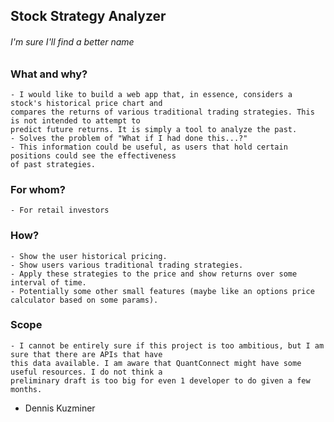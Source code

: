 ## Stock Strategy Analyzer

###### I'm sure I'll find a better name

### What and why?

    - I would like to build a web app that, in essence, considers a stock's historical price chart and
    compares the returns of various traditional trading strategies. This is not intended to attempt to
    predict future returns. It is simply a tool to analyze the past.
    - Solves the problem of "What if I had done this...?"
    - This information could be useful, as users that hold certain positions could see the effectiveness
    of past strategies.

### For whom?

    - For retail investors

### How?

    - Show the user historical pricing.
    - Show users various traditional trading strategies.
    - Apply these strategies to the price and show returns over some interval of time.
    - Potentially some other small features (maybe like an options price calculator based on some params).

### Scope

    - I cannot be entirely sure if this project is too ambitious, but I am sure that there are APIs that have
    this data available. I am aware that QuantConnect might have some useful resources. I do not think a
    preliminary draft is too big for even 1 developer to do given a few months.

- Dennis Kuzminer
